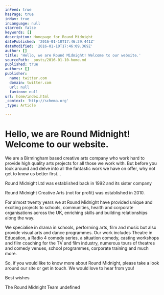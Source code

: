 ```yaml
---
inFeed: true
hasPage: true
inNav: true
inLanguage: null
starred: false
keywords: []
description: Homepage for Round Midnight
datePublished: '2016-01-10T17:46:29.441Z'
dateModified: '2016-01-10T17:46:09.369Z'
author: []
title: 'Hello, we are Round Midnight! Welcome to our website.'
sourcePath: _posts/2016-01-10-home.md
published: true
authors: []
publisher:
  name: twitter.com
  domain: twitter.com
  url: null
  favicon: null
url: home/index.html
_context: 'http://schema.org'
_type: Article

---
```

# Hello, we are Round Midnight! Welcome to our website.

We are a Birmingham based creative arts company who work hard to provide high quality arts projects for all those we work with. But before you look around and delve into all the fantastic work we have on offer, why not get to know us better first...

Round Midnight Ltd was established back in 1992 and its sister company 

Round Midnight Creative Arts (not for profit) was established in 2010\. 

For almost twenty years we at Round Midnight have provided unique and exciting projects to schools, communities, health and corporate organisations across the UK, enriching skills and building relationships along the way. 

We specialise in drama in schools, performing arts, film and music but also provide visual arts and dance programmes. Our work includes Theatre in Education, a Radio 4 comedy series, a situation comedy, casting workshops and film coaching for the TV and film industry, numerous tours of theatres and comedy venues, school programmes, corporate training and much more.

So, if you would like to know more about Round Midnight, please take a look around our site or get in touch. We would love to hear from you!

Best wishes

The Round Midnight Team
undefined